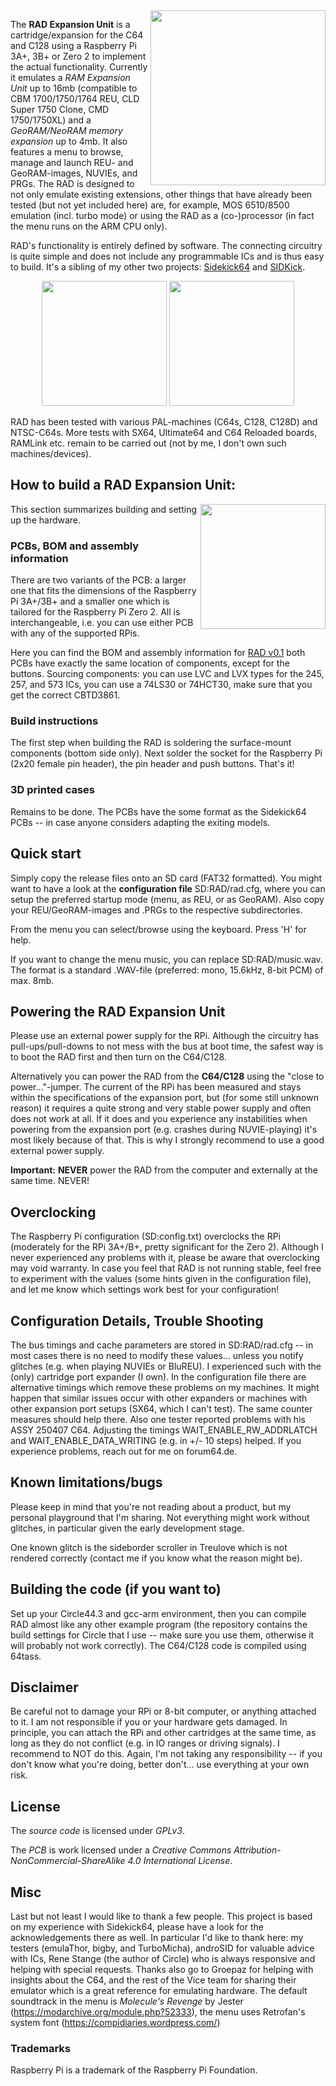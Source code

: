 
<img  align="right"  width="280"  src="https://raw.githubusercontent.com/frntc/RAD/main/Images/rad_logo.jpg">
  

The **RAD Expansion Unit** is a cartridge/expansion for the C64 and C128 using a Raspberry Pi 3A+, 3B+ or Zero 2 to implement the actual functionality. Currently it emulates a *RAM Expansion Unit* up to 16mb (compatible to CBM 1700/1750/1764 REU, CLD Super 1750 Clone, CMD 1750/1750XL) and a *GeoRAM/NeoRAM memory expansion* up to 4mb. It also features a menu to browse, manage and launch REU- and GeoRAM-images, NUVIEs, and PRGs. The RAD is designed to not only emulate existing extensions, other things that have already been tested (but not yet included here) are, for example, MOS 6510/8500 emulation (incl. turbo mode) or using the RAD as a (co-)processor (in fact the menu runs on the ARM CPU only).

  

RAD's functionality is entirely defined by software. The connecting circuitry is quite simple and does not include any programmable ICs and is thus easy to build. It's a sibling of my other two projects: [Sidekick64](https://github.com/frntc/Sidekick64) and [SIDKick](https://github.com/frntc/SIDKick).

  

<p  align="center"  font-size:  30px;>

  

<img  src="https://raw.githubusercontent.com/frntc/RAD/main/Images/rad_menu.jpg"  height="200">

<img  src="https://raw.githubusercontent.com/frntc/RAD/main/Images/rad_cartridge.jpg"  height="200">

  

</p>

  

RAD has been tested with various PAL-machines (C64s, C128, C128D) and NTSC-C64s. More tests with SX64, Ultimate64 and C64 Reloaded boards, RAMLink etc. remain to be carried out (not by me, I don't own such machines/devices).

  

## How to build a RAD Expansion Unit:

  

<img  align="right"  src="https://raw.githubusercontent.com/frntc/RAD/main/Images/rad_render.jpg"  height="200">

  

This section summarizes building and setting up the hardware.

  

  

### PCBs, BOM and assembly information

  

There are two variants of the PCB: a larger one that fits the dimensions of the Raspberry Pi 3A+/3B+ and a smaller one which is tailored for the Raspberry Pi Zero 2. All is interchangeable, i.e. you can use either PCB with any of the supported RPis.

  

Here you can find the BOM and assembly information for [RAD v0.1](https://htmlpreview.github.io/?https://github.com/frntc/RAD/blob/master/Gerber/ibom.html;) both PCBs have exactly the same location of components, except for the buttons. Sourcing components: you can use LVC and LVX types for the 245, 257, and 573 ICs, you can use a 74LS30 or 74HCT30, make sure that you get the correct CBTD3861.

  

### Build instructions

The first step when building the RAD is soldering the surface-mount components (bottom side only). Next solder the socket for the Raspberry Pi (2x20 female pin header), the pin header and push buttons. That's it!

  

### 3D printed cases

Remains to be done. The PCBs have the some format as the Sidekick64 PCBs -- in case anyone considers adapting the exiting models.

  

## Quick start

Simply copy the release files  onto an SD card (FAT32 formatted). You might want to have a look at the **configuration file** SD:RAD/rad.cfg, where you can setup the preferred startup mode (menu, as REU, or as GeoRAM). Also copy your REU/GeoRAM-images and .PRGs to the respective subdirectories.

  

From the menu you can select/browse using the keyboard. Press 'H' for help.

  

If you want to change the menu music, you can replace SD:RAD/music.wav. The format is a standard .WAV-file (preferred: mono, 15.6kHz, 8-bit PCM) of max. 8mb.

  

## Powering the RAD Expansion Unit

Please use an external power supply for the RPi. Although the circuitry has pull-ups/pull-downs to not mess with the bus at boot time, the safest way is to boot the RAD first and then turn on the C64/C128.

  

Alternatively you can power the RAD from the **C64/C128** using the "close to power..."-jumper. The current of the RPi has been measured and stays within the specifications of the expansion port, but (for some still unknown reason) it requires a quite strong and very stable power supply and often does not work at all. If it does and you experience any instabilities when powering from the expansion port (e.g. crashes during NUVIE-playing) it's most likely because of that. This is why I strongly recommend to use a good external power supply.

  

**Important:**  **NEVER** power the RAD from the computer and externally at the same time. NEVER!

  

## Overclocking

The Raspberry Pi configuration (SD:config.txt) overclocks the RPi (moderately for the RPi 3A+/B+, pretty significant for the Zero 2). Although I never experienced any problems with it, please be aware that overclocking may void warranty. In case you feel that RAD is not running stable, feel free to experiment with the values (some hints given in the configuration file), and let me know which settings work best for your configuration!

## Configuration Details, Trouble Shooting

The bus timings and cache parameters are stored in SD:RAD/rad.cfg -- in most cases there is no need to modify these values... unless you notify glitches (e.g. when playing NUVIEs or BluREU). I experienced such with the (only) cartridge port expander (I own). In the configuration file there are alternative timings which remove these problems on my machines. It might happen that similar issues occur with other expanders or machines with other expansion port setups (SX64, which I can't test). The same counter measures should help there. Also one tester reported problems with his ASSY 250407 C64. Adjusting the timings WAIT_ENABLE_RW_ADDRLATCH and WAIT_ENABLE_DATA_WRITING (e.g. in +/- 10 steps) helped. If you experience problems, reach out for me on forum64.de.

  
  

## Known limitations/bugs

Please keep in mind that you're not reading about a product, but my personal playground that I'm sharing. Not everything might work without glitches, in particular given the early development stage. 

One known glitch is the sideborder scroller in Treulove which is not rendered correctly (contact me if you know what the reason might be).
  

## Building the code (if you want to)

Set up your Circle44.3 and gcc-arm environment, then you can compile RAD almost like any other example program (the repository contains the build settings for Circle that I use -- make sure you use them, otherwise it will probably not work correctly). The C64/C128 code is compiled using 64tass.

  

## Disclaimer

Be careful not to damage your RPi or 8-bit computer, or anything attached to it. I am not responsible if you or your hardware gets damaged. In principle, you can attach the RPi and other cartridges at the same time, as long as they do not conflict (e.g. in IO ranges or driving signals). I recommend to NOT do this. Again, I'm not taking any responsibility -- if you don't know what you're doing, better don't... use everything at your own risk.

  

  

## License

The *source code* is licensed under *GPLv3*.

The *PCB* is work licensed under a *Creative Commons Attribution-NonCommercial-ShareAlike 4.0 International License*.

  

## Misc

Last but not least I would like to thank a few people. This project is based on my experience with Sidekick64, please have a look for the acknowledgements there as well. In particular I'd like to thank here: my testers (emulaThor, bigby, and TurboMicha), androSID for valuable advice with ICs, Rene Stange (the author of Circle) who is always responsive and helping with special requests. Thanks also go to Groepaz for helping with insights about the C64, and the rest of the Vice team for sharing their emulator which is a great reference for emulating hardware. The default soundtrack in the menu is *Molecule's Revenge* by Jester (https://modarchive.org/module.php?52333), the menu uses Retrofan's system font (https://compidiaries.wordpress.com/)

  

### Trademarks

Raspberry Pi is a trademark of the Raspberry Pi Foundation.
